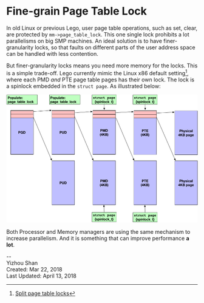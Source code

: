 # Fine-grain Page Table Lock

In old Linux or previous Lego, user page table operations, such as set, clear, are protected by `mm->page_table_lock`. This one single lock prohibits a lot parallelisms on big SMP machines. An ideal solution is to have finer-granularity locks, so that faults on different parts of the user address space can be handled with less contention.

But finer-granularity locks means you need more memory for the locks. This is a simple trade-off. Lego currently mimic the Linux x86 default setting[^1], where each PMD _and_ PTE page table pages has their own lock. The lock is a spinlock embedded in the `struct page`. As illustrated below:

![1](pgtable-lock_img.jpg)


Both Processor and Memory managers are using the same mechanism to increase parallelism. And it is something that can improve performance __a lot__.

--  
Yizhou Shan  
Created: Mar 22, 2018  
Last Updated: April 13, 2018

[^1]: [Split page table locks](https://www.kernel.org/doc/Documentation/vm/split_page_table_lock)
